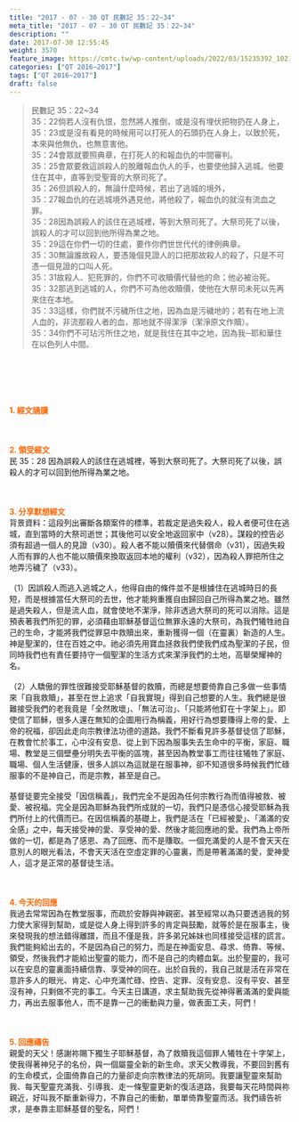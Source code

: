 ```yaml
---
title: "2017 - 07 - 30 QT 民數記 35：22~34"
meta_title: "2017 - 07 - 30 QT 民數記 35：22~34"
description: ""
date: 2017-07-30 12:55:45
weight: 3570
feature_image: https://cmtc.tw/wp-content/uploads/2022/03/15235392_10211799862337740_180693556567566654_o-1.webp
categories: ["QT 2016~2017"]
tags: ["QT 2016~2017"]
draft: false
---
```


<blockquote>民數記 35：22~34<br />
35：22倘若人沒有仇恨，忽然將人推倒，或是沒有埋伏把物扔在人身上，<br />
35：23或是沒有看見的時候用可以打死人的石頭扔在人身上，以致於死，本來與他無仇，也無意害他。<br />
35：24會眾就要照典章，在打死人的和報血仇的中間審判。<br />
35：25會眾要救這誤殺人的脫離報血仇人的手，也要使他歸入逃城。他要住在其中，直等到受聖膏的大祭司死了。<br />
35：26但誤殺人的，無論什麼時候，若出了逃城的境外，<br />
35：27報血仇的在逃城境外遇見他，將他殺了，報血仇的就沒有流血之罪。<br />
35：28因為誤殺人的該住在逃城裡，等到大祭司死了。大祭司死了以後，誤殺人的才可以回到他所得為業之地。<br />
35：29這在你們一切的住處，要作你們世世代代的律例典章。<br />
35：30無論誰故殺人，要憑幾個見證人的口把那故殺人的殺了，只是不可憑一個見證的口叫人死。<br />
35：31故殺人、犯死罪的，你們不可收贖價代替他的命；他必被治死。<br />
35：32那逃到逃城的人，你們不可為他收贖價，使他在大祭司未死以先再來住在本地。<br />
35：33這樣，你們就不污穢所住之地，因為血是污穢地的；若有在地上流人血的，非流那殺人者的血，那地就不得潔淨（潔淨原文作贖）。<br />
35：34你們不可玷污所住之地，就是我住在其中之地，因為我─耶和華住在以色列人中間。</blockquote><br />
&nbsp;<br />
<br />
&nbsp;<br />
<br />
<span style="color: #ff6600;"><strong>1. </strong><strong>經文誦讀</strong></span><br />
<br />
<span style="color: #ff6600;"><strong> </strong></span><br />
<br />
<span style="color: #ff6600;"><strong>2. </strong><strong>領受經文<br />
</strong></span>民 35：28 因為誤殺人的該住在逃城裡，等到大祭司死了。大祭司死了以後，誤殺人的才可以回到他所得為業之地。<br />
<br />
&nbsp;<br />
<br />
<span style="color: #ff6600;"><strong>3. 分享默想經文<br />
</strong></span>背景資料：這段列出審斷各類案件的標準，若裁定是過失殺人，殺人者便可住在逃城，直到當時的大祭司逝世；其後他可以安全地返回家中（v28）。謀殺的控告必須有超過一個人的見證（v30）。殺人者不能以贖價來代替償命（v31），因過失殺人而有罪的人也不能以贖價來換取返回本地的權利（v32），因為殺人罪把所住之地弄污穢了（v33）。<br />
<br />
（1）因誤殺人而逃入逃城之人，他得自由的條件並不是根據住在逃城時日的長短，而是根據當任大祭司的去世，他才能夠重獲自由歸回自己所得為業之地。雖然是過失殺人，但是流人血，就會使地不潔淨，除非透過大祭司的死可以消除。這是預表著我們所犯的罪，必須藉由耶穌基督這位無罪永遠的大祭司，為我們犧牲祂自己的生命，才能將我們從罪惡中救贖出來，重新獲得一個（在靈裏）新造的人生。神是聖潔的，住在百姓之中。祂必須先用寶血拯救我們使我們成為聖潔的子民，但同時我們也有責任要持守一個聖潔的生活方式來潔淨我們的土地，高舉榮耀神的名。<br />
<br />
（2）人驕傲的罪性很難接受耶穌基督的救贖，而總是想要倚靠自己多做一些事情來「自我救贖」，甚至在世上追求「自我實現」得到自己想要的人生。我們總是很難接受我們的老我竟是「全然敗壞」、「無法可治」、「只能將他釘在十字架上」。即使信了耶穌，很多人還在無知的企圖用行為稱義，用好行為想要賺得上帝的愛、上帝的祝福，卻因此走向宗教律法功德的道路。我們不斷看見許多基督徒信了耶穌，在教會忙於事工，心中沒有安息、從上到下因為服事失去生命中的平衡，家庭、職場、教堂是三個壁壘分明失去平衡的區塊，甚至因為教堂事工而往往犧牲了家庭、職場、個人生活健康，很多人誤以為這就是在服事神，卻不知道很多時候我們忙碌服事的不是神自己，而是宗教，甚至是自己。<br />
<br />
基督徒要完全接受「因信稱義」，我們完全不是因為任何宗教行為而值得被救、被愛、被祝福。完全是因為耶穌為我們所成就的一切，我們只是憑信心接受耶穌為我們所付上的代價而已。在因信稱義的基礎上，我們是活在「已經被愛」、「滿滿的安全感」之中，每天接受神的愛、享受神的愛、然後才能回應祂的愛。我們為上帝所做的一切，都是為了感恩、為了回應、而不是賺取。一個充滿愛的人是不會天天在意別人的眼光看法，不會天天活在空虛定罪的心靈裏，而是帶著滿滿的愛，愛神愛人，這才是正常的基督徒生活。<br />
<br />
&nbsp;<br />
<br />
<span style="color: #ff6600;"><strong>4. 今天的回應<br />
</strong></span>我過去常常因為在教堂服事，而疏於安靜與神親密。甚至經常以為只要透過我的努力使大家得到幫助，或是從人身上得到許多的肯定與鼓勵，就等於是在服事主，後來發現我的想法錯得離譜，而且不僅是我，許多弟兄姊妹也同樣接受這樣的謊言。我們能夠給出去的，不是因為自己的努力，而是在神面安息、尋求、倚靠、等候、領受，然後我們才能給出聖靈的能力，而不是自己的肉體血氣。出於聖靈的，我可以在安息的靈裏面持續信靠、享受神的同在。出於自我的，我自己就是活在非常在意許多人的眼光、肯定、心中充滿忙碌、控告、定罪、沒有安息、沒有平安、甚至沒有神，只剩做不完的事工。今天主日講道，求主幫助我先從神得著滿滿的愛與能力，再出去服事他人，而不是靠一己的衝動與力量，做表面工夫，阿們！<br />
<br />
&nbsp;<br />
<br />
<span style="color: #ff6600;"><strong>5. 回應禱告<br />
</strong></span>親愛的天父！感謝祢賜下獨生子耶穌基督，為了救贖我這個罪人犧牲在十字架上，使我得著神兒子的名份，與一個屬靈全新的新生命。求天父教導我，不要回到舊有的生命模式，企圖倚靠自己的力量卻走向宗教律法的死胡同。我要讓聖靈來幫助我、每天聖靈充滿我、引導我、走一條聖靈更新的復活道路，我要每天花時間與祢親近，好叫我不斷重新得力，不靠自己的衝動，單單倚靠聖靈而活。我們禱告祈求，是奉靠主耶穌基督的聖名，阿們！<br />
<br />
&nbsp;<br />
<br />
&nbsp;
        